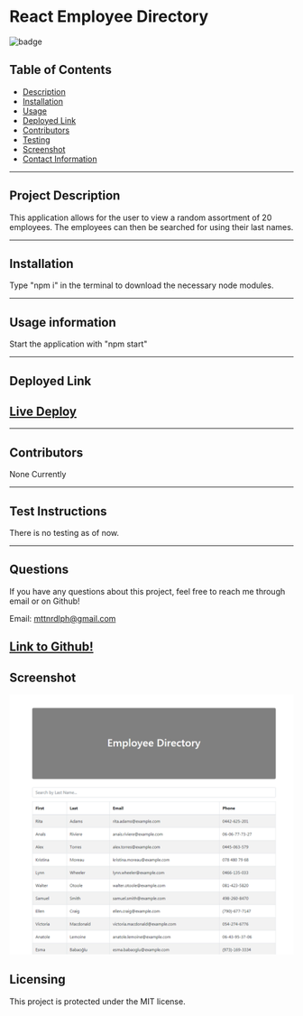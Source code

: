 # React Employee Directory

![badge](https://img.shields.io/badge/License-MIT-brightgreen)

## Table of Contents

- [Description](#project-description)
- [Installation](#installation)
- [Usage](#usage-information)
- [Deployed Link](#deployed-link)
- [Contributors](#contributors)
- [Testing](#test-instructions)
- [Screenshot](#screenshot)
- [Contact Information](#questions)

---

## Project Description

This application allows for the user to view a random assortment of 20 employees. The employees can then be searched for using their last names.

---

## Installation

Type "npm i" in the terminal to download the necessary node modules.

---

## Usage information

Start the application with "npm start"

---

## Deployed Link

## [Live Deploy](https://robeandhat.github.io/React-Employee-Directory/)

---

## Contributors

None Currently

---

## Test Instructions

There is no testing as of now.

---

## Questions

If you have any questions about this project, feel free to reach me through email or on Github!

Email: mttnrdlph@gmail.com

## [Link to Github!](https://github.com/RobeandHat)

## Screenshot

![Employee Directory](/public/screenshot.png)

## Licensing

This project is protected under the MIT license.
